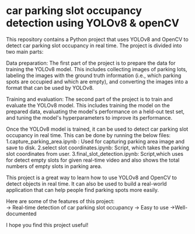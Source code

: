 # car parking slot occupancy detection using YOLOv8 & openCV
This repository contains a Python project that uses YOLOv8 and OpenCV to detect car parking slot occupancy in real time. The project is divided into two main parts:  

Data preparation: The first part of the project is to prepare the data for training the YOLOv8 model. This includes collecting images of parking lots, labeling the images with the ground truth information (i.e., which parking spots are occupied and which are empty), and converting the images into a format that can be used by YOLOv8. 

Training and evaluation: The second part of the project is to train and evaluate the YOLOv8 model. This includes training the model on the prepared data, evaluating the model's performance on a held-out test set, and tuning the model's hyperparameters to improve its performance. 

Once the YOLOv8 model is trained, it can be used to detect car parking slot occupancy in real time. This can be done by running the below files:
1.capture_parking_area.ipynb : Used for capturing parking area image and save to disk.
2.select slot coordinates.ipynb: Script, which takes the parking slot coordinates from user.
3.final_slot_detection.ipynb: Script,which uses for detect empty slots for given real-time video and also shows the total numbers of empty slots in parking area.

This project is a great way to learn how to use YOLOv8 and OpenCV to detect objects in real time. It can also be used to build a real-world application that can help people find parking spots more easily.  

Here are some of the features of this project:  
-> Real-time detection of car parking slot occupancy 
-> Easy to use 
->Well-documented

I hope you find this project useful!
